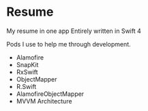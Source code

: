 # Resume
My resume in one app
Entirely written in Swift 4

Pods I use to help me through development.
  - Alamofire
  - SnapKit
  - RxSwift
  - ObjectMapper
  - R.Swift
  - AlamofireObjectMapper
  - MVVM Architecture
